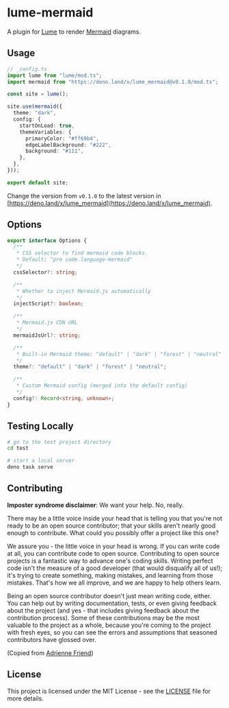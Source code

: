 # lume-mermaid

A plugin for [Lume](https://lume.land) to render [Mermaid](https://mermaid.js.org/) diagrams.

## Usage

```ts
// _config.ts
import lume from "lume/mod.ts";
import mermaid from "https://deno.land/x/lume_mermaid@v0.1.0/mod.ts";

const site = lume();

site.use(mermaid({
  theme: "dark",
  config: {
    startOnLoad: true,
    themeVariables: {
      primaryColor: "#ff69b4",
      edgeLabelBackground: "#222",
      background: "#111",
    },
  },
}));

export default site;
```

Change the version from `v0.1.0` to the latest version in [https://deno.land/x/lume_mermaid](https://deno.land/x/lume_mermaid).

## Options

```ts
export interface Options {
  /**
   * CSS selector to find mermaid code blocks.
   * Default: "pre code.language-mermaid"
   */
  cssSelector?: string;

  /**
   * Whether to inject Mermaid.js automatically
   */
  injectScript?: boolean;

  /**
   * Mermaid.js CDN URL
   */
  mermaidJsUrl?: string;

  /**
   * Built-in Mermaid theme: "default" | "dark" | "forest" | "neutral"
   */
  theme?: "default" | "dark" | "forest" | "neutral";

  /**
   * Custom Mermaid config (merged into the default config)
   */
  config?: Record<string, unknown>;
}
```

## Testing Locally

```bash
# go to the test project directory
cd test

# start a local server
deno task serve
```

## Contributing

**Imposter syndrome disclaimer**: We want your help. No, really.

There may be a little voice inside your head that is telling you that you're not ready to be an open source contributor; that your skills aren't nearly good enough to contribute. What could you possibly offer a project like this one?

We assure you - the little voice in your head is wrong. If you can write code at all, you can contribute code to open source. Contributing to open source projects is a fantastic way to advance one's coding skills. Writing perfect code isn't the measure of a good developer (that would disqualify all of us!); it's trying to create something, making mistakes, and learning from those mistakes. That's how we all improve, and we are happy to help others learn.

Being an open source contributor doesn't just mean writing code, either. You can help out by writing documentation, tests, or even giving feedback about the project (and yes - that includes giving feedback about the contribution process). Some of these contributions may be the most valuable to the project as a whole, because you're coming to the project with fresh eyes, so you can see the errors and assumptions that seasoned contributors have glossed over.

(Copied from [Adrienne Friend](https://github.com/adriennefriend/imposter-syndrome-disclaimer))

## License

This project is licensed under the MIT License - see the [LICENSE](LICENSE.md) file for more details.

